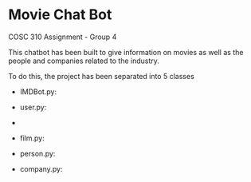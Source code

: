 # **Movie Chat Bot**
COSC 310 Assignment - Group 4

This chatbot has been built to give information on movies as well as the people and companies related to the industry.

To do this, the project has been separated into 5 classes 

- IMDBot.py:

- user.py:
- 
- film.py:

- person.py:

- company.py:
